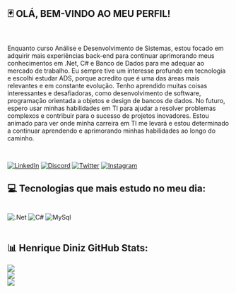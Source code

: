 


## 🃏 OLÁ, BEM-VINDO AO MEU PERFIL!
<br/>

Enquanto curso Análise e Desenvolvimento de Sistemas, estou focado em adquirir mais experiências back-end para continuar aprimorando meus conhecimentos em .Net, C# e Banco de Dados para me adequar ao mercado de trabalho. Eu sempre tive um interesse profundo em tecnologia e escolhi estudar ADS, porque acredito que é uma das áreas mais relevantes e em constante evolução. Tenho aprendido muitas coisas interessantes e desafiadoras, como desenvolvimento de software, programação orientada a objetos e design de bancos de dados. No futuro, espero usar minhas habilidades em TI para ajudar a resolver problemas complexos e contribuir para o sucesso de projetos inovadores. Estou animado para ver onde minha carreira em TI me levará e estou determinado a continuar aprendendo e aprimorando minhas habilidades ao longo do caminho.






<br/>

[![LinkedIn](https://img.shields.io/badge/LinkedIn-0077B5?style=for-the-badge&logo=linkedin&logoColor=white/)](https://www.linkedin.com/in/pedro-henrique-diniz/)
[![Discord](https://img.shields.io/badge/Discord-7289DA?style=for-the-badge&logo=discord&logoColor=white)](https://discord.com/channels/@Liscanno#9238)
[![Twitter](https://img.shields.io/badge/Twitter-1DA1F2?style=for-the-badge&logo=twitter&logoColor=white)](https://twitter.com/Liscanno)
[![Instagram](https://img.shields.io/badge/Instagram-E4405F?style=for-the-badge&logo=instagram&logoColor=white)](https://www.instagram.com/ph___diniz/)

## 💻 Tecnologias que mais estudo no meu dia:

<div style="display: inline_block"><br/>
  <img align="center" alt=".Net" src="https://img.shields.io/badge/.NET-5C2D91?style=for-the-badge&logo=.net&logoColor=white" />  
  <img align="center" alt="C#" src="https://img.shields.io/badge/C%23-239120?style=for-the-badge&logo=c-sharp&logoColor=white" />
  <img align="center" alt="MySql" src="https://img.shields.io/badge/MySQL-00000F?style=for-the-badge&logo=mysql&logoColor=white" />

</div>

<br/>




## 📊 Henrique Diniz GitHub Stats:
![](https://github-readme-stats.vercel.app/api?username=Liscanno&theme=react&hide_border=false&include_all_commits=true&count_private=true)<br/>
![](https://github-readme-streak-stats.herokuapp.com/?user=Liscanno&theme=react&hide_border=false)<br/>
![](https://github-readme-stats.vercel.app/api/top-langs/?username=Liscanno&theme=react&hide_border=false&include_all_commits=true&count_private=true&layout=compact)
